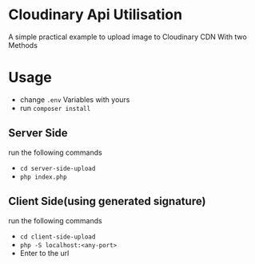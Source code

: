 # Cloudinary Api Utilisation
A simple practical example to upload image to Cloudinary CDN With two Methods

# Usage
- change `.env` Variables with yours
- run `composer install`

## Server Side
run the following commands
- `cd server-side-upload`
- `php index.php`

## Client Side(using generated signature)
run the following commands
- ` cd client-side-upload `
- `php -S localhost:<any-port>`
- Enter to the url



